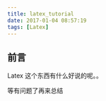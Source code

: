 ```yaml
---
title: latex_tutorial
date: 2017-01-04 08:57:19
tags: [Latex]
---
```


## 前言

Latex 这个东西有什么好说的呢。。

等有问题了再来总结
